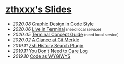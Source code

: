 # [zthxxx's Slides](https://slides.zthxxx.me)

- *2020.08* [Graphic Design in Code Style](/present/code-design-and-roast)
- *2020.06* [Live in Terminal](/present/live-in-terminal) <small>(need local service)</small>
- *2020.05* [Terminal Concept Guide](/present/terminal-glance) <small>(need local service)</small>
- *2020.02* [A Glance at Git Merkle](/present/git-merkle-glance)
- *2019.11* [Zsh History Search Plugin](https://zsh-history-enquirer.zthxxx.me)
- *2019.11* [You Don't Need to Care Log](https://dont-care-log.zthxxx.me)
- *2019.10* [Code as WYGIWYS](/present/code-as-wygiwys)

<style>
  .slide .content {
    justify-content: flex-start;
  }

  .slide .content::-webkit-scrollbar {
    display: none;
  }

  .content h1 {
    margin-bottom: 0.2em;
  }

  .content em {
    display: inline-block;
    width: 4em;
    color: #aaa; 
    font-style: normal;
  }

  .content small {
    color: #777;
    font-size: 0.5em;
  }
</style>
